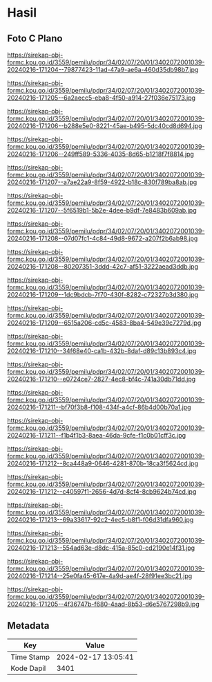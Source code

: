 # Hasil

## Foto C Plano

https://sirekap-obj-formc.kpu.go.id/3559/pemilu/pdpr/34/02/07/20/01/3402072001039-20240216-171204--79877423-11ad-47a9-ae6a-460d35db98b7.jpg

https://sirekap-obj-formc.kpu.go.id/3559/pemilu/pdpr/34/02/07/20/01/3402072001039-20240216-171205--6a2aecc5-eba8-4f50-a914-27f036e75173.jpg

https://sirekap-obj-formc.kpu.go.id/3559/pemilu/pdpr/34/02/07/20/01/3402072001039-20240216-171206--b288e5e0-8221-45ae-b495-5dc40cd8d694.jpg

https://sirekap-obj-formc.kpu.go.id/3559/pemilu/pdpr/34/02/07/20/01/3402072001039-20240216-171206--249ff589-5336-4035-8d65-b1218f7f8814.jpg

https://sirekap-obj-formc.kpu.go.id/3559/pemilu/pdpr/34/02/07/20/01/3402072001039-20240216-171207--a7ae22a9-8f59-4922-b18c-830f789ba8ab.jpg

https://sirekap-obj-formc.kpu.go.id/3559/pemilu/pdpr/34/02/07/20/01/3402072001039-20240216-171207--5f6519b1-5b2e-4dee-b9df-7e8483b609ab.jpg

https://sirekap-obj-formc.kpu.go.id/3559/pemilu/pdpr/34/02/07/20/01/3402072001039-20240216-171208--07d07fc1-4c84-49d8-9672-a207f2b6ab98.jpg

https://sirekap-obj-formc.kpu.go.id/3559/pemilu/pdpr/34/02/07/20/01/3402072001039-20240216-171208--80207351-3ddd-42c7-af51-3222aead3ddb.jpg

https://sirekap-obj-formc.kpu.go.id/3559/pemilu/pdpr/34/02/07/20/01/3402072001039-20240216-171209--1dc9bdcb-7f70-430f-8282-c72327b3d380.jpg

https://sirekap-obj-formc.kpu.go.id/3559/pemilu/pdpr/34/02/07/20/01/3402072001039-20240216-171209--6515a206-cd5c-4583-8ba4-549e39c7279d.jpg

https://sirekap-obj-formc.kpu.go.id/3559/pemilu/pdpr/34/02/07/20/01/3402072001039-20240216-171210--34f68e40-ca1b-432b-8daf-d89c13b893c4.jpg

https://sirekap-obj-formc.kpu.go.id/3559/pemilu/pdpr/34/02/07/20/01/3402072001039-20240216-171210--e0724ce7-2827-4ec8-bf4c-741a30db71dd.jpg

https://sirekap-obj-formc.kpu.go.id/3559/pemilu/pdpr/34/02/07/20/01/3402072001039-20240216-171211--bf70f3b8-f108-434f-a4cf-86b4d00b70a1.jpg

https://sirekap-obj-formc.kpu.go.id/3559/pemilu/pdpr/34/02/07/20/01/3402072001039-20240216-171211--f1b4f1b3-8aea-46da-9cfe-f1c0b01cff3c.jpg

https://sirekap-obj-formc.kpu.go.id/3559/pemilu/pdpr/34/02/07/20/01/3402072001039-20240216-171212--8ca448a9-0646-4281-870b-18ca3f5624cd.jpg

https://sirekap-obj-formc.kpu.go.id/3559/pemilu/pdpr/34/02/07/20/01/3402072001039-20240216-171212--c40597f1-2656-4d7d-8cf4-8cb9624b74cd.jpg

https://sirekap-obj-formc.kpu.go.id/3559/pemilu/pdpr/34/02/07/20/01/3402072001039-20240216-171213--69a33617-92c2-4ec5-b8f1-f06d31dfa960.jpg

https://sirekap-obj-formc.kpu.go.id/3559/pemilu/pdpr/34/02/07/20/01/3402072001039-20240216-171213--554ad63e-d8dc-415a-85c0-cd2190e14f31.jpg

https://sirekap-obj-formc.kpu.go.id/3559/pemilu/pdpr/34/02/07/20/01/3402072001039-20240216-171214--25e0fa45-617e-4a9d-ae4f-28f91ee3bc21.jpg

https://sirekap-obj-formc.kpu.go.id/3559/pemilu/pdpr/34/02/07/20/01/3402072001039-20240216-171205--4f36747b-f680-4aad-8b53-d6e5767298b9.jpg


## Metadata

| Key        | Value               |
| ---------- | ------------------- |
| Time Stamp | 2024-02-17 13:05:41 |
| Kode Dapil | 3401                |



